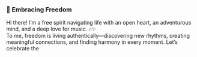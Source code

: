 ### 🌟 Embracing Freedom 
Hi there! I’m a free spirit navigating life with an open heart, an adventurous mind, and a deep love for music. 🎶✨  
To me, freedom is living authentically—discovering new rhythms, creating meaningful connections, and finding harmony in every moment. Let’s celebrate the
